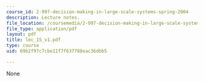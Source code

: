 ```yaml
---
course_id: 2-997-decision-making-in-large-scale-systems-spring-2004
description: Lecture notes.
file_location: /coursemedia/2-997-decision-making-in-large-scale-systems-spring-2004/69b2f97c7cbe11f7f637788eac36dbb5_lec_15_v1.pdf
file_type: application/pdf
layout: pdf
title: lec_15_v1.pdf
type: course
uid: 69b2f97c7cbe11f7f637788eac36dbb5

---
```

None